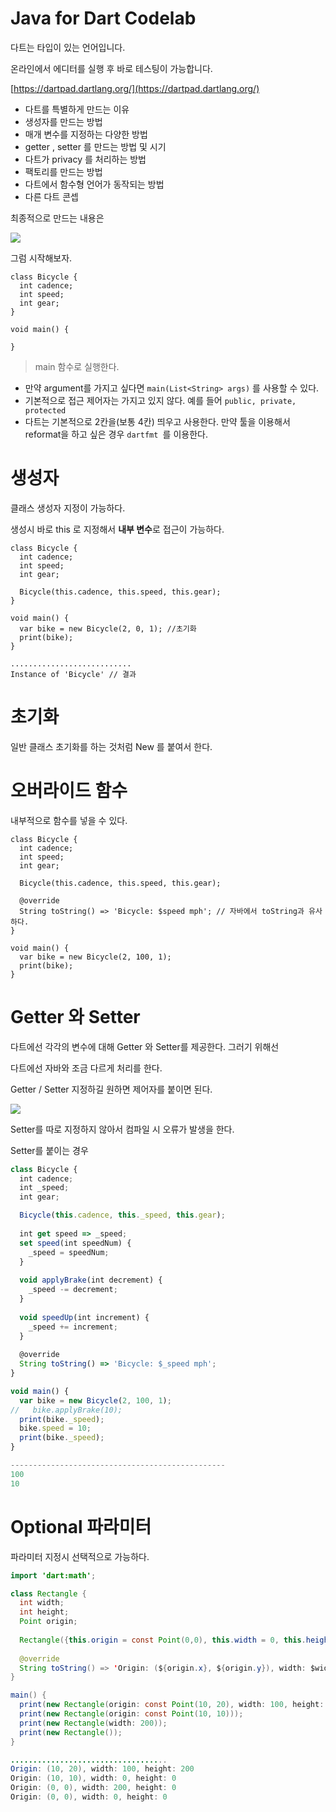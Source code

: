 # Java for Dart Codelab

다트는 타입이 있는 언어입니다. 

온라인에서 에디터를 실행 후 바로 테스팅이 가능합니다. 

[https://dartpad.dartlang.org/](https://dartpad.dartlang.org/)

* 다트를 특별하게 만드는 이유
* 생성자를 만드는 방법
* 매개 변수를 지정하는 다양한 방법
* getter , setter 를 만드는 방법 및 시기
* 다트가 privacy 를 처리하는 방법
* 팩토리를 만드는 방법
* 다트에서 함수형 언어가 동작되는 방법
* 다른 다트 콘셉

최종적으로 만드는 내용은 

![](/assets/dart_learn1.png)

그럼 시작해보자. 

```
class Bicycle {
  int cadence;
  int speed;
  int gear;
}

void main() {
  
}
```

> main 함수로 실행한다.

* 만약 argument를 가지고 싶다면 `main(List<String> args)` 를 사용할 수 있다. 
* 기본적으로 접근 제어자는 가지고 있지 않다. 예를 들어 `public, private, protected`
* 다트는 기본적으로 2칸을\(보통 4칸\) 띄우고 사용한다. 만약 툴을 이용해서 reformat을 하고 싶은 경우 `dartfmt `를 이용한다.

# 생성자

클래스 생성자 지정이 가능하다. 

생성시 바로 this 로 지정해서 **내부 변수**로 접근이 가능하다. 

```
class Bicycle {  
  int cadence;
  int speed;
  int gear;
  
  Bicycle(this.cadence, this.speed, this.gear);
}

void main() {
  var bike = new Bicycle(2, 0, 1); //초기화
  print(bike);
}

...........................
Instance of 'Bicycle' // 결과
```

# 초기화

일반 클래스 초기화를 하는 것처럼 New 를 붙여서 한다. 

# 오버라이드 함수

내부적으로 함수를 넣을 수 있다. 

```
class Bicycle {
  int cadence;
  int speed;
  int gear;

  Bicycle(this.cadence, this.speed, this.gear);
  
  @override
  String toString() => 'Bicycle: $speed mph'; // 자바에서 toString과 유사하다.
}

void main() {
  var bike = new Bicycle(2, 100, 1);
  print(bike);
}
```

# Getter 와 Setter

다트에선 각각의 변수에 대해 Getter 와 Setter를 제공한다. 그러기 위해선 

다트에선 자바와 조금 다르게 처리를 한다. 

Getter / Setter 지정하길 원하면 제어자를 붙이면 된다. 

![](/assets/dart1-2.png)

Setter를 따로 지정하지 않아서 컴파일 시 오류가 발생을 한다. 

Setter를 붙이는 경우 

```js
class Bicycle {
  int cadence;
  int _speed;
  int gear;

  Bicycle(this.cadence, this._speed, this.gear);
  
  int get speed => _speed;
  set speed(int speedNum) {
    _speed = speedNum;
  }
  
  void applyBrake(int decrement) {
    _speed -= decrement;
  }
  
  void speedUp(int increment) {
    _speed += increment;
  }
  
  @override
  String toString() => 'Bicycle: $_speed mph';
}

void main() {
  var bike = new Bicycle(2, 100, 1);
//   bike.applyBrake(10);
  print(bike._speed);
  bike.speed = 10;
  print(bike._speed);
}

------------------------------------------------
100
10
```

# Optional 파라미터

파라미터 지정시 선택적으로 가능하다. 

```java
import 'dart:math';

class Rectangle {
  int width;
  int height;
  Point origin;
  
  Rectangle({this.origin = const Point(0,0), this.width = 0, this.height = 0});
  
  @override
  String toString() => 'Origin: (${origin.x}, ${origin.y}), width: $width, height: $height';
}

main() {
  print(new Rectangle(origin: const Point(10, 20), width: 100, height: 200));
  print(new Rectangle(origin: const Point(10, 10)));
  print(new Rectangle(width: 200));
  print(new Rectangle());
}

...................................
Origin: (10, 20), width: 100, height: 200
Origin: (10, 10), width: 0, height: 0
Origin: (0, 0), width: 200, height: 0
Origin: (0, 0), width: 0, height: 0
```









